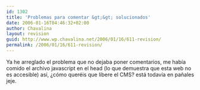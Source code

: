 ```yaml
---
id: 1302
title: 'Problemas para comentar &gt;&gt; solucionados'
date: 2006-01-16T04:46:32+02:00
author: Chavalina
layout: revision
guid: http://www.wp.chavalina.net/2006/01/16/611-revision/
permalink: /2006/01/16/611-revision/
---
```

Ya he arreglado el problema que no dejaba poner comentarios, me había comido el archivo javascript en el head (lo que demuestra que esta web no es accesible) así, ¿cómo queréis que libere el CMS? está todavía en pa&ntilde;ales jeje.